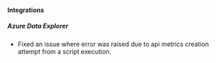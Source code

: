 
#### Integrations
##### Azure Data Explorer
- Fixed an issue where error was raised due to api metrics creation attempt from a script execution.
